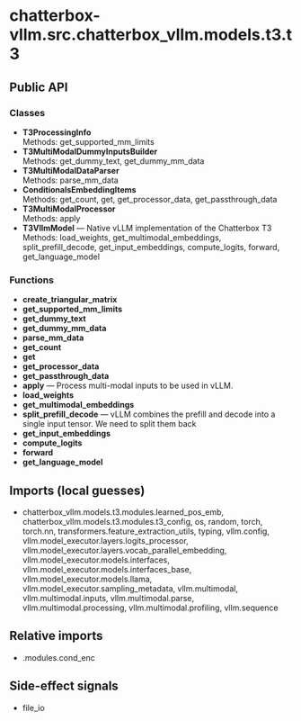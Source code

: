# chatterbox-vllm.src.chatterbox_vllm.models.t3.t3

## Public API

### Classes
- **T3ProcessingInfo**  
  Methods: get_supported_mm_limits
- **T3MultiModalDummyInputsBuilder**  
  Methods: get_dummy_text, get_dummy_mm_data
- **T3MultiModalDataParser**  
  Methods: parse_mm_data
- **ConditionalsEmbeddingItems**  
  Methods: get_count, get, get_processor_data, get_passthrough_data
- **T3MultiModalProcessor**  
  Methods: apply
- **T3VllmModel** — Native vLLM implementation of the Chatterbox T3   
  Methods: load_weights, get_multimodal_embeddings, split_prefill_decode, get_input_embeddings, compute_logits, forward, get_language_model

### Functions
- **create_triangular_matrix**
- **get_supported_mm_limits**
- **get_dummy_text**
- **get_dummy_mm_data**
- **parse_mm_data**
- **get_count**
- **get**
- **get_processor_data**
- **get_passthrough_data**
- **apply** — Process multi-modal inputs to be used in vLLM.
- **load_weights**
- **get_multimodal_embeddings**
- **split_prefill_decode** — vLLM combines the prefill and decode into a single input tensor. We need to split them back
- **get_input_embeddings**
- **compute_logits**
- **forward**
- **get_language_model**

## Imports (local guesses)
- chatterbox_vllm.models.t3.modules.learned_pos_emb, chatterbox_vllm.models.t3.modules.t3_config, os, random, torch, torch.nn, transformers.feature_extraction_utils, typing, vllm.config, vllm.model_executor.layers.logits_processor, vllm.model_executor.layers.vocab_parallel_embedding, vllm.model_executor.models.interfaces, vllm.model_executor.models.interfaces_base, vllm.model_executor.models.llama, vllm.model_executor.sampling_metadata, vllm.multimodal, vllm.multimodal.inputs, vllm.multimodal.parse, vllm.multimodal.processing, vllm.multimodal.profiling, vllm.sequence

## Relative imports
- .modules.cond_enc

## Side-effect signals
- file_io